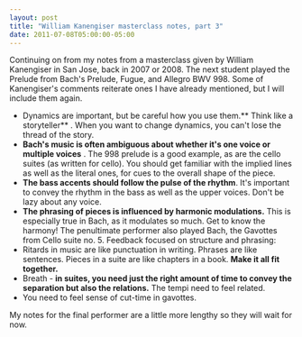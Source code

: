 ```yaml
---
layout: post
title: "William Kanengiser masterclass notes, part 3"
date: 2011-07-08T05:00:00-05:00
---
```


Continuing on from my notes from a masterclass given by William Kanengiser in San Jose, back in 2007 or 2008.
The next student played the Prelude from Bach's Prelude, Fugue, and Allegro BWV 998. Some of Kanengiser's comments reiterate ones I have already mentioned, but I will include them again.


* Dynamics are important, but be careful how you use them.** Think like a storyteller** . When you want to change dynamics, you can't lose the thread of the story. 
* **Bach's music is often ambiguous about whether it's one voice or multiple voices** . The 998 prelude is a good example, as are the cello suites (as written for cello). You should get familiar with the implied lines as well as the literal ones, for cues to the overall shape of the piece.
* **The bass accents should follow the pulse of the rhythm**. It's important to convey the rhythm in the bass as well as the upper voices. Don't be lazy about any voice. 
* **The phrasing of pieces is influenced by harmonic modulations.** This is especially true in Bach, as it modulates so much. Get to know the harmony!
The penultimate performer also played Bach, the Gavottes from Cello suite no. 5. Feedback focused on structure and phrasing:
* Ritards in music are like punctuation in writing. Phrases are like sentences. Pieces in a suite are like chapters in a book. **Make it all fit together.** 
* Breath - **in suites, you need just the right amount of time to convey the separation but also the relations.** The tempi need to feel related. 
* You need to feel sense of cut-time in gavottes.


My notes for the final performer are a little more lengthy so they will wait for now.


